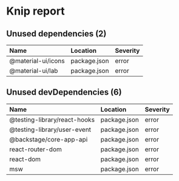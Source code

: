# Knip report

## Unused dependencies (2)

| Name               | Location     | Severity |
| :----------------- | :----------- | :------- |
| @material-ui/icons | package.json | error    |
| @material-ui/lab   | package.json | error    |

## Unused devDependencies (6)

| Name                         | Location     | Severity |
| :--------------------------- | :----------- | :------- |
| @testing-library/react-hooks | package.json | error    |
| @testing-library/user-event  | package.json | error    |
| @backstage/core-app-api      | package.json | error    |
| react-router-dom             | package.json | error    |
| react-dom                    | package.json | error    |
| msw                          | package.json | error    |
